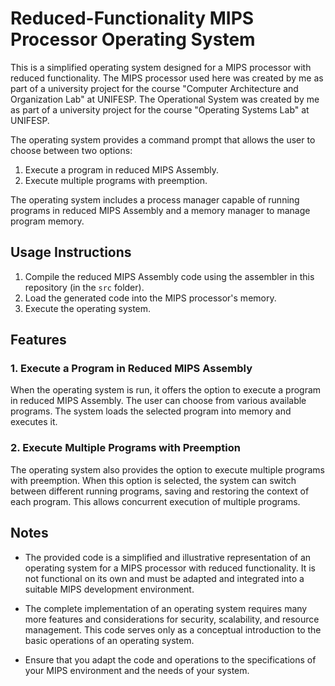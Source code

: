 # Reduced-Functionality MIPS Processor Operating System

This is a simplified operating system designed for a MIPS processor with reduced functionality. 
The MIPS processor used here was created by me as part of a university project for the course "Computer Architecture and Organization Lab" at UNIFESP.
The Operational System was created by me as part of a university project for the course "Operating Systems Lab" at UNIFESP.

The operating system provides a command prompt that allows the user to choose between two options:

1. Execute a program in reduced MIPS Assembly.
2. Execute multiple programs with preemption.

The operating system includes a process manager capable of running programs in reduced MIPS Assembly and a memory manager to manage program memory.

## Usage Instructions

1. Compile the reduced MIPS Assembly code using the assembler in this repository (in the `src` folder).
2. Load the generated code into the MIPS processor's memory.
3. Execute the operating system.

## Features

### 1. Execute a Program in Reduced MIPS Assembly

When the operating system is run, it offers the option to execute a program in reduced MIPS Assembly. The user can choose from various available programs. The system loads the selected program into memory and executes it.

### 2. Execute Multiple Programs with Preemption

The operating system also provides the option to execute multiple programs with preemption. When this option is selected, the system can switch between different running programs, saving and restoring the context of each program. This allows concurrent execution of multiple programs.

## Notes

- The provided code is a simplified and illustrative representation of an operating system for a MIPS processor with reduced functionality. It is not functional on its own and must be adapted and integrated into a suitable MIPS development environment.

- The complete implementation of an operating system requires many more features and considerations for security, scalability, and resource management. This code serves only as a conceptual introduction to the basic operations of an operating system.

- Ensure that you adapt the code and operations to the specifications of your MIPS environment and the needs of your system.
